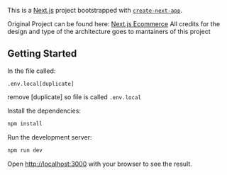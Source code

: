 This is a [Next.js](https://nextjs.org/) project bootstrapped with [`create-next-app`](https://github.com/vercel/next.js/tree/canary/packages/create-next-app).

Original Project can be found here: [Next.js Ecommerce](https://github.com/vercel/commerce)
All credits for the design and type of the architecture goes to
mantainers of this project

## Getting Started

In the file called:
```
.env.local[duplicate]
```

remove [duplicate] so file is called ```.env.local```

Install the dependencies:

```bash
npm install
```

Run the development server:

```bash
npm run dev
```

Open [http://localhost:3000](http://localhost:3000) with your browser to see the result.